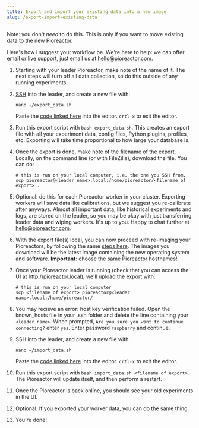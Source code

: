 ```yaml
---
title: Export and import your existing data into a new image
slug: /export-import-existing-data
---
```


Note: you don't _need_ to do this. This is only if you want to move existing data to the new Pioreactor.

Here's how I suggest your workflow be. We're here to help: we can offer email or live support, just email us at hello@pioreactor.com.

1. Starting with your leader Pioreactor, make note of the name of it. The next steps will turn off all data collection, so do this outside of any running experiments.
2. [SSH](https://docs.pioreactor.com/user-guide/accessing-raspberry-pi) into the leader, and create a new file with:
   ```
   nano ~/export_data.sh
   ```
   Paste the [code linked here](https://raw.githubusercontent.com/Pioreactor/pioreactor/develop/migration_scripts/export_data.sh) into the editor. `crtl-x` to exit the editor.
3. Run this export script with `bash export_data.sh`. This creates an export file with all your experiment data, config files, Python plugins, profiles, etc. Exporting will take time proportional to how large your database is.
4. Once the export is done, make note of the filename of the export. Locally, on the command line (or with FileZilla), download the file. You can do:
   ```
   # this is run on your local computer, i.e. the one you SSH from.
   scp pioreactor@<leader name>.local:/home/pioreactor/<filename of export> .
   ```
5. Optional: do this for each Pioreactor worker in your cluster. Exporting workers will save data like calibrations, but we suggest you re-calibrate after anyways. Almost all important data, like historical experiments and logs, are stored on the leader, so you may be okay with just transferring leader data and wiping workers. It's up to you. Happy to chat further at hello@pioreactor.com.
6. With the export file(s) local, you can now proceed with re-imaging your Pioreactors, by following the same [steps here](https://docs.pioreactor.com/user-guide/software-set-up). The images you download will be the latest image containing the new operating system and software. **Important**: choose the same Pioreactor hostnames!
7. Once your Pioreactor leader is running (check that you can access the UI at http://pioreactor.local), we'll upload the export with:
   ```
   # this is run on your local computer
   scp <filename of export> pioreactor@<leader name>.local:/home/pioreactor/
   ```
   
8. You may recieve an error: host key verification failed. Open the known_hosts file in your .ssh folder and delete the line containing your `<leader name>`.
   When prompted, `Are you sure you want to continue connecting?` enter `yes`.
   Enter password `raspberry` and continue.  
   
9. SSH into the leader, and create a new file with:
   ```
   nano ~/import_data.sh
   ```
   Paste the [code linked here](https://raw.githubusercontent.com/Pioreactor/pioreactor/develop/migration_scripts/import_data.sh) into the editor. `crtl-x` to exit the editor.
10. Run this export script with `bash import_data.sh <filename of export>`. The Pioreactor will update itself, and then perform a restart.
11. Once the Pioreactor is back online, you should see your old experiments in the UI.
12. Optional: If you exported your worker data, you can do the same thing.
13. You're done!
